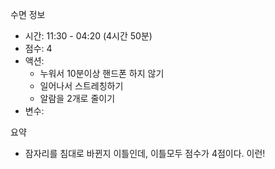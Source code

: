 수면 정보
- 시간: 11:30 - 04:20 (4시간 50분)
- 점수: 4
- 액션: 
   - 누워서 10분이상 핸드폰 하지 않기
   - 일어나서 스트레칭하기
   - 알람을 2개로 줄이기
- 변수: 

요약
- 잠자리를 침대로 바뀐지 이틀인데, 이틀모두 점수가 4점이다. 이런!